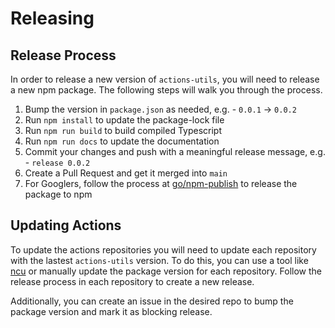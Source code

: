 # Releasing

## Release Process

In order to release a new version of `actions-utils`, you will need to release a new npm package. The following steps will walk you through the process.

1. Bump the version in `package.json` as needed, e.g. - `0.0.1` -> `0.0.2`
2. Run `npm install` to update the package-lock file
3. Run `npm run build` to build compiled Typescript
4. Run `npm run docs` to update the documentation
5. Commit your changes and push with a meaningful release message, e.g. - `release 0.0.2`
6. Create a Pull Request and get it merged into `main`
7. For Googlers, follow the process at [go/npm-publish](http://go/npm-publish) to release the package to npm

## Updating Actions

To update the actions repositories you will need to update each repository with the lastest `actions-utils` version. To do this, you can use a tool like [ncu](https://www.npmjs.com/package/npm-check-updates) or manually update the package version for each repository. Follow the release process in each repository to create a new release.

Additionally, you can create an issue in the desired repo to bump the package version and mark it as blocking release.
